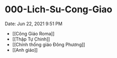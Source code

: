 # 000-Lich-Su-Cong-Giao

Date: Jun 22, 2021 9:51 PM


- [[Công Giáo Roma]]
- [[Thập Tự Chinh]]
- [[Chính thống giáo Đông Phương]]
- [[Anh giáo]]

